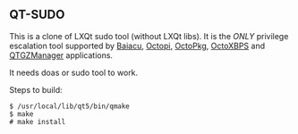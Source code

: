 ## QT-SUDO

This is a clone of LXQt sudo tool (without LXQt libs). It is the *ONLY* privilege escalation tool supported by [Baiacu](https://github.com/aarnt/baiacu), [Octopi](https://github.com/aarnt/octopi), [OctoPkg](https://github.com/aarnt/octopkg), [OctoXBPS](https://github.com/aarnt/octoxbps) and [QTGZManager](https://github.com/aarnt/qtgzmanager) applications.

It needs doas or sudo tool to work.

Steps to build:

```
$ /usr/local/lib/qt5/bin/qmake
$ make
# make install
```
